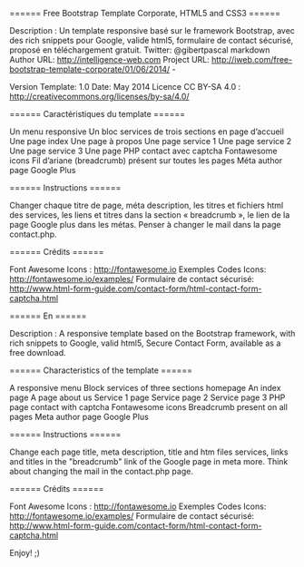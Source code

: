====== Free Bootstrap Template Corporate, HTML5 and CSS3 ====== 

Description :       Un template responsive basé sur le framework Bootstrap, avec des rich snippets pour Google, valide html5, formulaire de contact sécurisé, proposé en téléchargement gratuit.
Twitter:            @gibertpascal  markdown
Author URL:         http://intelligence-web.com
Project URL:       http://iweb.com/free-bootstrap-template-corporate/01/06/2014/ - 

Version Template:   1.0
Date:               May 2014
Licence CC BY-SA 4.0 : http://creativecommons.org/licenses/by-sa/4.0/

====== Caractéristiques du template ======

Un menu responsive
Un bloc services de trois sections en page d’accueil
Une page index
Une page à propos
Une page service 1
Une page service 2
Une page service 3
Une page PHP contact avec captcha
Fontawesome icons
Fil d’ariane (breadcrumb) présent sur toutes les pages
Méta author page Google Plus

====== Instructions ======

Changer chaque titre de page, méta description, les titres et fichiers html des services, les liens et titres dans la section « breadcrumb », le lien de la page Google plus dans les métas. Penser à changer le mail dans la page contact.php.

====== Crédits ======

Font Awesome Icons : http://fontawesome.io
Exemples Codes Icons: http://fontawesome.io/examples/
Formulaire de contact sécurisé: http://www.html-form-guide.com/contact-form/html-contact-form-captcha.html

======  En ====== 

Description :  A responsive template based on the Bootstrap framework, with rich snippets to Google, valid html5, Secure Contact Form, available as a free download.

======  Characteristics of the template ====== 

A responsive menu
Block services of three sections homepage
An index page
A page about us
Service 1 page
Service page 2
Service page 3
PHP page contact with captcha
Fontawesome icons
Breadcrumb present on all pages
Meta author page Google Plus

====== Instructions ======

Change each page title, meta description, title and htm files services, links and titles in the "breadcrumb" link of the Google page in meta more. Think about changing the mail in the contact.php page.

====== Crédits ======

Font Awesome Icons : http://fontawesome.io
Exemples Codes Icons: http://fontawesome.io/examples/
Formulaire de contact sécurisé: http://www.html-form-guide.com/contact-form/html-contact-form-captcha.html

Enjoy! ;)